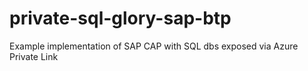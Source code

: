 # private-sql-glory-sap-btp
Example implementation of SAP CAP with SQL dbs exposed via Azure Private Link

